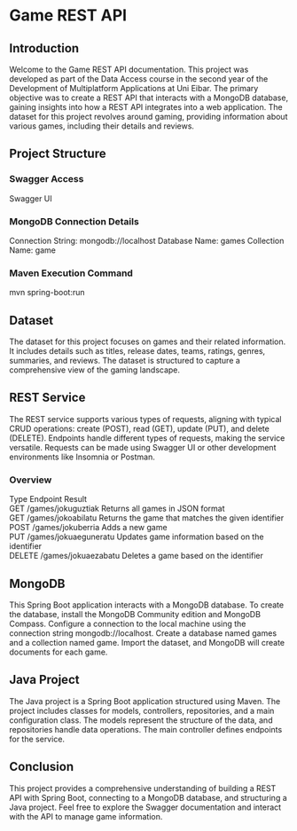 # Game REST API
## Introduction
Welcome to the Game REST API documentation. This project was developed as part of the Data Access course in the second year of the Development of Multiplatform Applications at Uni Eibar. The primary objective was to create a REST API that interacts with a MongoDB database, gaining insights into how a REST API integrates into a web application. The dataset for this project revolves around gaming, providing information about various games, including their details and reviews.

## Project Structure
### Swagger Access
Swagger UI

### MongoDB Connection Details
Connection String: mongodb://localhost
Database Name: games
Collection Name: game

### Maven Execution Command
mvn spring-boot:run


## Dataset
The dataset for this project focuses on games and their related information. It includes details such as titles, release dates, teams, ratings, genres, summaries, and reviews. The dataset is structured to capture a comprehensive view of the gaming landscape.

## REST Service
The REST service supports various types of requests, aligning with typical CRUD operations: create (POST), read (GET), update (PUT), and delete (DELETE). Endpoints handle different types of requests, making the service versatile. Requests can be made using Swagger UI or other development environments like Insomnia or Postman.

### Overview
Type	Endpoint	Result  
GET	/games/jokuguztiak	Returns all games in JSON format  
GET	/games/jokoabilatu	Returns the game that matches the given identifier  
POST	/games/jokuberria	Adds a new game  
PUT	/games/jokuaeguneratu	Updates game information based on the identifier  
DELETE	/games/jokuaezabatu	Deletes a game based on the identifier  

## MongoDB
This Spring Boot application interacts with a MongoDB database. To create the database, install the MongoDB Community edition and MongoDB Compass. Configure a connection to the local machine using the connection string mongodb://localhost. Create a database named games and a collection named game. Import the dataset, and MongoDB will create documents for each game.

## Java Project
The Java project is a Spring Boot application structured using Maven. The project includes classes for models, controllers, repositories, and a main configuration class. The models represent the structure of the data, and repositories handle data operations. The main controller defines endpoints for the service.

## Conclusion
This project provides a comprehensive understanding of building a REST API with Spring Boot, connecting to a MongoDB database, and structuring a Java project. Feel free to explore the Swagger documentation and interact with the API to manage game information.

